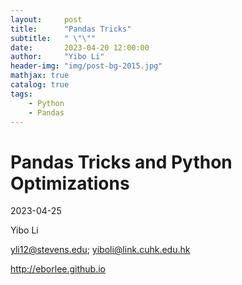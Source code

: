 ```yaml
---
layout:     post
title:      "Pandas Tricks"
subtitle:   " \"\""
date:       2023-04-20 12:00:00
author:     "Yibo Li"
header-img: "img/post-bg-2015.jpg"
mathjax: true
catalog: true
tags:
    - Python
    - Pandas
---
```


# Pandas Tricks and Python Optimizations

2023-04-25


Yibo Li

yli12@stevens.edu; yiboli@link.cuhk.edu.hk

http://eborlee.github.io

